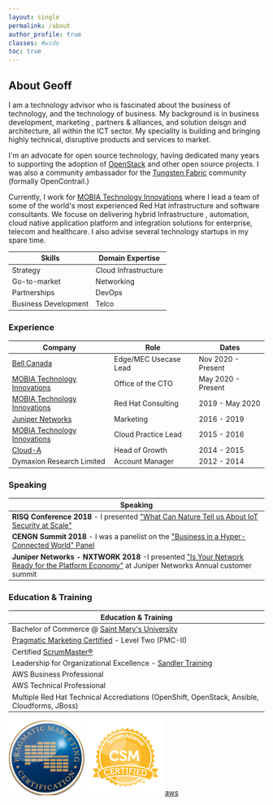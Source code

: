 ```yaml
---
layout: single
permalink: /about
author_profile: true
classes: #wide
toc: true
---
```

## About Geoff

 I am a technology advisor who is fascinated about the business of
technology, and the technology of business. My background is in business development, marketing
, partners & alliances, and solution deisgn and architecture, all within the ICT sector. My speciality is building and bringing highly technical, disruptive products and services to market.

I'm an advocate for open source technology, having dedicated many years to
supporting the adoption of [OpenStack](https://www.openstack.org/) and other
open source projects. I was also a community ambassador for
the [Tungsten Fabric](https://tungsten.io/) community (formally OpenContrail.)

Currently, I work for [MOBIA Technology Innovations](https://www.mobia.io) where I lead a team of some of the world's most experienced Red Hat infrastructure and software consultants. We focuse on delivering hybrid Infrastructure , automation, cloud native application platform and integration solutions for enterprise, telecom and healthcare. I also 
advise several technology startups in my spare time.

| Skills                | Domain Expertise            |
|-----------------------|-----------------------------|
| Strategy              | Cloud Infrastructure        |
| Go-to-market          | Networking                  |
| Partnerships          | DevOps                      |
| Business Development  | Telco         |

### Experience

| Company                      	| Role                	| Dates          	|
|------------------------------	|---------------------	|----------------	|
| [Bell Canada](https://www.bell.ca)             	| Edge/MEC Usecase Lead           	| Nov 2020 - Present 	|
| [MOBIA Technology Innovations](https://www.mobia.io)             	| Office of the CTO           	| May 2020 - Present 	|
| [MOBIA Technology Innovations](https://www.mobia.io)             	| Red Hat Consulting           	| 2019 - May 2020 	|
| [Juniper Networks](https://www.juniper.net/us/en/)             	| Marketing           	| 2016 - 2019 	|   
| [MOBIA Technology Innovations](https://mobia.io/) 	| Cloud Practice Lead 	| 2015 - 2016    	|   
| [Cloud-A](https://www.clouda.ca)                      	| Head of Growth      	| 2014 - 2015    	|
| Dymaxion Research Limited     | Account Manager      	| 2012 - 2014    	|

### Speaking

| Speaking                                                                                                                                                                                                                        |
|---------------------------------------------------------------------------------------------------------------------------------------------------------------------------------------------------------------------------------|
| **RISQ Conference 2018** - I presented ["What Can Nature Tell us About IoT Security at Scale"](https://geoffsullivan.net/networking/iot/security/RISQ/)                                                                         |
| **CENGN Summit 2018** - I was a panelist on the ["Business in a Hyper-Connected World" Panel](https://geoffsullivan.net/networking/telecommunications/business/CENGN-Summit/)                                                   |
| **Juniper Networks - NXTWORK 2018** -I presented ["Is Your Network Ready for the Platform Economy"](https://geoffsullivan.net/cloud/digital%20transformation/business/NXTWORK-2018/) at Juniper Networks Annual customer summit |

### Education & Training

| Education & Training                                                                          |
|-----------------------------------------------------------------------------------------------|
| Bachelor of Commerce @ [Saint Mary's University](https://smu.ca/academics/sobey/welcome.html) |
| [Pragmatic Marketing Certified](https://www.pragmaticmarketing.com/) - Level Two (PMC-II)     |
| Certified [ScrumMaster®](https://www.scrumalliance.org/)                                      |
| Leadership for Organizational Excellence - [Sandler Training](https://www.sandler.com/programs/leadership-for-organizational-excellence/)|
| AWS Business Professional                                                                     |
| AWS Technical Professional                                                                    |
| Multiple Red Hat Technical Accrediations (OpenShift, OpenStack, Ansible, Cloudforms, JBoss)   |

![pragmatic](/assets/images/prag.png "pragmatic") ![scrum](/assets/images/scrummaster.png "scrum") [aws](/assets/images/aws-cert.png "aws")
